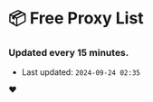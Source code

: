 # :package: Free Proxy List
### Updated every 15 minutes.

- Last updated: `2024-09-24 02:35`

:heart:

